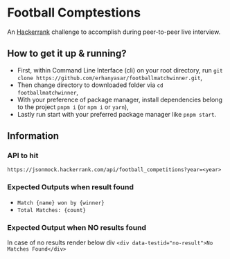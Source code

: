 # Football Comptestions

An [Hackerrank](https://www.hackerrank.com/) challenge to accomplish during peer-to-peer live interview.

## How to get it up & running?

- First, within Command Line Interface (cli) on your root directory, run `git clone https://github.com/erhanyasar/footballmatchwinner.git`,
- Then change directory to downloaded folder via `cd footballmatchwinner`,
- With your preference of package manager, install dependencies belong to the project `pnpm i` (or `npm i` or `yarn`),
- Lastly run start with your preferred package manager like `pnpm start`.

## Information
### API to hit

`https://jsonmock.hackerrank.com/api/football_competitions?year=<year>`

### Expected Outputs when result found

- `Match {name} won by {winner}`
- `Total Matches: {count}`

### Expected Output when NO results found

In case of no results render below div
`<div data-testid="no-result">No Matches Found</div>`